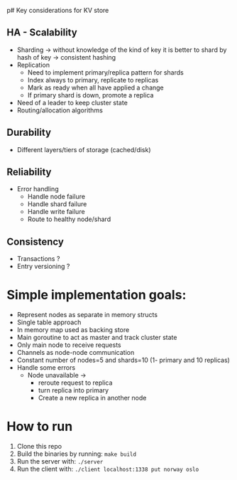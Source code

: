 p# Key considerations for KV store

## HA - Scalability
- Sharding -> without knowledge of the kind of key it is better to shard by hash of key -> consistent hashing
- Replication 
  - Need to implement primary/replica pattern for shards
  - Index always to primary, replicate to replicas
  - Mark as ready when all have applied a change
  - If primary shard is down, promote a replica
- Need of a leader to keep cluster state
- Routing/allocation algorithms
## Durability
- Different layers/tiers of storage (cached/disk)
## Reliability
- Error handling 
  - Handle node failure
  - Handle shard failure
  - Handle write failure
  - Route to healthy node/shard
## Consistency
- Transactions ?
- Entry versioning ?

# Simple implementation goals:

- Represent nodes as separate in memory structs
- Single table approach
- In memory map used as backing store 
- Main goroutine to act as master and track cluster state
- Only main node to receive requests
- Channels as node-node communication 
- Constant number of nodes=5 and shards=10 (1- primary and 10 replicas)
- Handle some errors 
  - Node unavailable ->
    - reroute request to replica
    - turn replica into primary
    - Create a new replica in another node
  
# How to run 

1. Clone this repo
2. Build the binaries by running: `make build`
3. Run the server with: `./server`
4. Run the client with: `./client localhost:1338 put norway oslo`